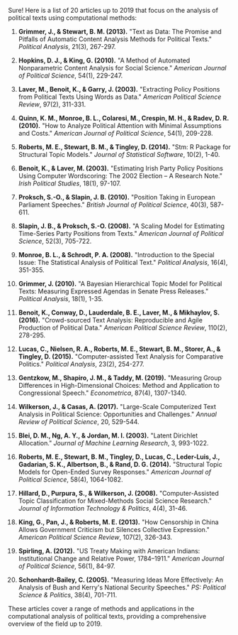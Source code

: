 Sure! Here is a list of 20 articles up to 2019 that focus on the analysis of political texts using computational methods:

1. **Grimmer, J., & Stewart, B. M. (2013).** "Text as Data: The Promise and Pitfalls of Automatic Content Analysis Methods for Political Texts." *Political Analysis*, 21(3), 267-297.
   
2. **Hopkins, D. J., & King, G. (2010).** "A Method of Automated Nonparametric Content Analysis for Social Science." *American Journal of Political Science*, 54(1), 229-247.

3. **Laver, M., Benoit, K., & Garry, J. (2003).** "Extracting Policy Positions from Political Texts Using Words as Data." *American Political Science Review*, 97(2), 311-331.

4. **Quinn, K. M., Monroe, B. L., Colaresi, M., Crespin, M. H., & Radev, D. R. (2010).** "How to Analyze Political Attention with Minimal Assumptions and Costs." *American Journal of Political Science*, 54(1), 209-228.

5. **Roberts, M. E., Stewart, B. M., & Tingley, D. (2014).** "Stm: R Package for Structural Topic Models." *Journal of Statistical Software*, 10(2), 1-40.

6. **Benoit, K., & Laver, M. (2003).** "Estimating Irish Party Policy Positions Using Computer Wordscoring: The 2002 Election – A Research Note." *Irish Political Studies*, 18(1), 97-107.

7. **Proksch, S.-O., & Slapin, J. B. (2010).** "Position Taking in European Parliament Speeches." *British Journal of Political Science*, 40(3), 587-611.

8. **Slapin, J. B., & Proksch, S.-O. (2008).** "A Scaling Model for Estimating Time-Series Party Positions from Texts." *American Journal of Political Science*, 52(3), 705-722.

9. **Monroe, B. L., & Schrodt, P. A. (2008).** "Introduction to the Special Issue: The Statistical Analysis of Political Text." *Political Analysis*, 16(4), 351-355.

10. **Grimmer, J. (2010).** "A Bayesian Hierarchical Topic Model for Political Texts: Measuring Expressed Agendas in Senate Press Releases." *Political Analysis*, 18(1), 1-35.

11. **Benoit, K., Conway, D., Lauderdale, B. E., Laver, M., & Mikhaylov, S. (2016).** "Crowd-sourced Text Analysis: Reproducible and Agile Production of Political Data." *American Political Science Review*, 110(2), 278-295.

12. **Lucas, C., Nielsen, R. A., Roberts, M. E., Stewart, B. M., Storer, A., & Tingley, D. (2015).** "Computer-assisted Text Analysis for Comparative Politics." *Political Analysis*, 23(2), 254-277.

13. **Gentzkow, M., Shapiro, J. M., & Taddy, M. (2019).** "Measuring Group Differences in High-Dimensional Choices: Method and Application to Congressional Speech." *Econometrica*, 87(4), 1307-1340.

14. **Wilkerson, J., & Casas, A. (2017).** "Large-Scale Computerized Text Analysis in Political Science: Opportunities and Challenges." *Annual Review of Political Science*, 20, 529-544.

15. **Blei, D. M., Ng, A. Y., & Jordan, M. I. (2003).** "Latent Dirichlet Allocation." *Journal of Machine Learning Research*, 3, 993-1022.

16. **Roberts, M. E., Stewart, B. M., Tingley, D., Lucas, C., Leder-Luis, J., Gadarian, S. K., Albertson, B., & Rand, D. G. (2014).** "Structural Topic Models for Open-Ended Survey Responses." *American Journal of Political Science*, 58(4), 1064-1082.

17. **Hillard, D., Purpura, S., & Wilkerson, J. (2008).** "Computer-Assisted Topic Classification for Mixed-Methods Social Science Research." *Journal of Information Technology & Politics*, 4(4), 31-46.

18. **King, G., Pan, J., & Roberts, M. E. (2013).** "How Censorship in China Allows Government Criticism but Silences Collective Expression." *American Political Science Review*, 107(2), 326-343.

19. **Spirling, A. (2012).** "US Treaty Making with American Indians: Institutional Change and Relative Power, 1784–1911." *American Journal of Political Science*, 56(1), 84-97.

20. **Schonhardt-Bailey, C. (2005).** "Measuring Ideas More Effectively: An Analysis of Bush and Kerry's National Security Speeches." *PS: Political Science & Politics*, 38(4), 701-711.

These articles cover a range of methods and applications in the computational analysis of political texts, providing a comprehensive overview of the field up to 2019.